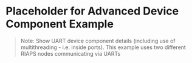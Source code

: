 # Placeholder for Advanced Device Component Example

> Note:  Show UART device component details (including use of multithreading - i.e. inside ports). This example uses two different RIAPS nodes communicating via UARTs

